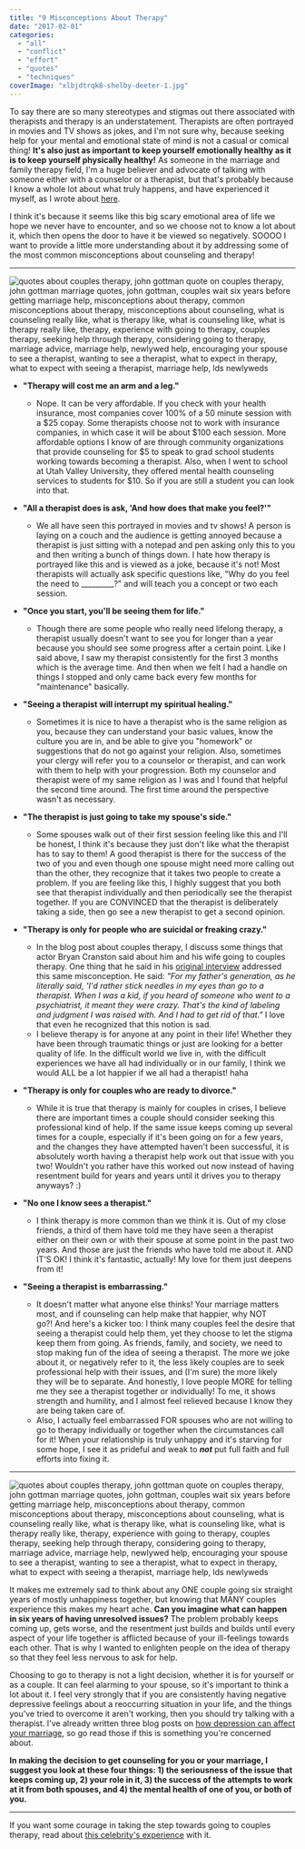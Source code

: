 ```yaml
---
title: "9 Misconceptions About Therapy"
date: "2017-02-01"
categories: 
  - "all"
  - "conflict"
  - "effort"
  - "quotes"
  - "techniques"
coverImage: "xlbjdtrqk8-shelby-deeter-1.jpg"
---
```


To say there are so many stereotypes and stigmas out there associated with therapists and therapy is an understatement. Therapists are often portrayed in movies and TV shows as jokes, and I'm not sure why, because seeking help for your mental and emotional state of mind is not a casual or comical thing! **It's also just as important to keep yourself emotionally healthy as it is to keep yourself physically healthy!** As someone in the marriage and family therapy field, I'm a huge believer and advocate of talking with someone either with a counselor or a therapist, but that's probably because I know a whole lot about what truly happens, and have experienced it myself, as I wrote about [here](http://freshlymarried.com/seeing-a-therapist-my-own-experiences/).

I think it's because it seems like this big scary emotional area of life we hope we never have to encounter, and so we choose not to know a lot about it, which then opens the door to have it be viewed so negatively. SOOOO I want to provide a little more understanding about it by addressing some of the most common misconceptions about counseling and therapy!

* * *

![quotes about couples therapy, john gottman quote on couples therapy, john gottman marriage quotes, john gottman, couples wait six years before getting marriage help, misconceptions about therapy, common misconceptions about therapy, misconceptions about counseling, what is counseling really like, what is therapy like, what is counseling like, what is therapy really like, therapy, experience with going to therapy, couples therapy, seeking help through therapy, considering going to therapy, marriage advice, marriage help, newlywed help, encouraging your spouse to see a therapist, wanting to see a therapist, what to expect in therapy, what to expect with seeing a therapist, marriage help, lds newlyweds](images/9-misconceptions-about-therapy.png)

- **"Therapy will cost me an arm and a leg."**
    - Nope. It can be very affordable. If you check with your health insurance, most companies cover 100% of a 50 minute session with a $25 copay. Some therapists choose not to work with insurance companies, in which case it will be about $100 each session. More affordable options I know of are through community organizations that provide counseling for $5 to speak to grad school students working towards becoming a therapist. Also, when I went to school at Utah Valley University, they offered mental health counseling services to students for $10. So if you are still a student you can look into that.

- **"All a therapist does is ask, 'And how does that make you feel?'"**
    - We all have seen this portrayed in movies and tv shows! A person is laying on a couch and the audience is getting annoyed because a therapist is just sitting with a notepad and pen asking only this to you and then writing a bunch of things down. I hate how therapy is portrayed like this and is viewed as a joke, because it's not! Most therapists will actually ask specific questions like, "Why do you feel the need to \_\_\_\_\_\_\_\_\_?" and will teach you a concept or two each session.

- **"Once you start, you'll be seeing them for life."**
    - Though there are some people who really need lifelong therapy, a therapist usually doesn't want to see you for longer than a year because you should see some progress after a certain point. Like I said above, I saw my therapist consistently for the first 3 months which is the average time. And then when we felt I had a handle on things I stopped and only came back every few months for "maintenance" basically.

- **"Seeing a therapist will interrupt my spiritual healing."**
    - Sometimes it is nice to have a therapist who is the same religion as you, because they can understand your basic values, know the culture you are in, and be able to give you "homework" or suggestions that do not go against your religion. Also, sometimes your clergy will refer you to a counselor or therapist, and can work with them to help with your progression. Both my counselor and therapist were of my same religion as I was and I found that helpful the second time around. The first time around the perspective wasn't as necessary.

- **"The therapist is just going to take my spouse's side."**
    - Some spouses walk out of their first session feeling like this and I'll be honest, I think it's because they just don't like what the therapist has to say to them! A good therapist is there for the success of the two of you and even though one spouse might need more calling out than the other, they recognize that it takes two people to create a problem. If you are feeling like this, I highly suggest that you both see that therapist individually and then periodically see the therapist together. If you are CONVINCED that the therapist is deliberately taking a side, then go see a new therapist to get a second opinion.

- **"Therapy is only for people who are suicidal or freaking crazy."**
    - In the blog post about couples therapy, I discuss some things that actor Bryan Cranston said about him and his wife going to couples therapy. One thing that he said in his [original interview](http://www.rollingstone.com/tv/news/breaking-bad-q-a-bryan-cranston-on-walter-whites-morality-20130913) addressed this same misconception. He said: _"For my father's generation, as he literally said, 'I'd rather stick needles in my eyes than go to a therapist. When I was a kid, if you heard of someone who went to a psychiatrist, it meant they were crazy. That's the kind of labeling and judgment I was raised with. And I had to get rid of that."_ I love that even he recognized that this notion is sad.
    - I believe therapy is for anyone at any point in their life! Whether they have been through traumatic things or just are looking for a better quality of life. In the difficult world we live in, with the difficult experiences we have all had individually or in our family, I think we would ALL be a lot happier if we all had a therapist! haha

- **"Therapy is only for couples who are ready to divorce."**
    - While it is true that therapy is mainly for couples in crises, I believe there are important times a couple should consider seeking this professional kind of help. If the same issue keeps coming up several times for a couple, especially if it's been going on for a few years, and the changes they have attempted haven't been successful, it is absolutely worth having a therapist help work out that issue with you two! Wouldn't you rather have this worked out now instead of having resentment build for years and years until it drives you to therapy anyways? :)

- **"No one I know sees a therapist."**
    - I think therapy is more common than we think it is. Out of my close friends, a third of them have told me they have seen a therapist either on their own or with their spouse at some point in the past two years. And those are just the friends who have told me about it. AND IT'S OK! I think it's fantastic, actually! My love for them just deepens from it!

- **"Seeing a therapist is embarrassing."**
    - It doesn't matter what anyone else thinks! Your marriage matters most, and if counseling can help make that happier, why NOT go?! And here's a kicker too: I think many couples feel the desire that seeing a therapist could help them, yet they choose to let the stigma keep them from going. As friends, family, and society, we need to stop making fun of the idea of seeing a therapist. The more we joke about it, or negatively refer to it, the less likely couples are to seek professional help with their issues, and (I'm sure) the more likely they will be to separate. And honestly, I love people MORE for telling me they see a therapist together or individually! To me, it shows strength and humility, and I almost feel relieved because I know they are being taken care of.
    - Also, I actually feel embarrassed FOR spouses who are not willing to go to therapy individually or together when the circumstances call for it! When your relationship is truly unhappy and it's starving for some hope, I see it as prideful and weak to _**not**_ put full faith and full efforts into fixing it.

* * *

![quotes about couples therapy, john gottman quote on couples therapy, john gottman marriage quotes, john gottman, couples wait six years before getting marriage help, misconceptions about therapy, common misconceptions about therapy, misconceptions about counseling, what is counseling really like, what is therapy like, what is counseling like, what is therapy really like, therapy, experience with going to therapy, couples therapy, seeking help through therapy, considering going to therapy, marriage advice, marriage help, newlywed help, encouraging your spouse to see a therapist, wanting to see a therapist, what to expect in therapy, what to expect with seeing a therapist, marriage help, lds newlyweds](images/six-years-before-getting-help-John-gottman-quote.png)

It makes me extremely sad to think about any ONE couple going six straight years of mostly unhappiness together, but knowing that MANY couples experience this makes my heart ache. **Can you imagine what can happen in six years of having unresolved issues?** The problem probably keeps coming up, gets worse, and the resentment just builds and builds until every aspect of your life together is afflicted because of your ill-feelings towards each other. That is why I wanted to enlighten people on the idea of therapy so that they feel less nervous to ask for help.

Choosing to go to therapy is not a light decision, whether it is for yourself or as a couple. It can feel alarming to your spouse, so it's important to think a lot about it. I feel very strongly that if you are consistently having negative depressive feelings about a reoccurring situation in your life, and the things you've tried to overcome it aren't working, then you should try talking with a therapist. I've already written three blog posts on [how depression can affect your marriage](http://freshlymarried.com/depression-in-marriage-how-your-depression-affects-your-spouse/), so go read those if this is something you're concerned about.

**In making the decision to get counseling for you or your marriage, I suggest you look at these four things: 1) the seriousness of the issue that keeps coming up, 2) your role in it, 3) the success of the attempts to work at it from both spouses, and 4) the mental health of one of you, or both of you.** 

* * *

If you want some courage in taking the step towards going to couples therapy, read about [this celebrity's experience](http://freshlymarried.com/3-ways-couples-therapy-can-empower-marriage-even-before-the-first-session/) with it.
